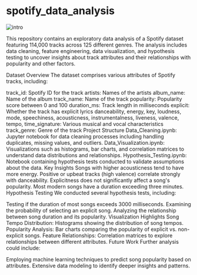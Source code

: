 # spotify_data_analysis

![intro](https://github.com/user-attachments/assets/646fd117-05b9-4420-8f37-598dbed5b96d)

This repository contains an exploratory data analysis of a Spotify dataset featuring 114,000 tracks across 125 different genres. The analysis includes data cleaning, feature engineering, data visualization, and hypothesis testing to uncover insights about track attributes and their relationships with popularity and other factors.

Dataset Overview
The dataset comprises various attributes of Spotify tracks, including:

track_id: Spotify ID for the track
artists: Names of the artists
album_name: Name of the album
track_name: Name of the track
popularity: Popularity score between 0 and 100
duration_ms: Track length in milliseconds
explicit: Whether the track has explicit lyrics
danceability, energy, key, loudness, mode, speechiness, acousticness, instrumentalness, liveness, valence, tempo, time_signature: Various musical and vocal characteristics
track_genre: Genre of the track
Project Structure
Data_Cleaning.ipynb: Jupyter notebook for data cleaning processes including handling duplicates, missing values, and outliers.
Data_Visualization.ipynb: Visualizations such as histograms, bar charts, and correlation matrices to understand data distributions and relationships.
Hypothesis_Testing.ipynb: Notebook containing hypothesis tests conducted to validate assumptions about the data.
Key Insights
Songs with higher acousticness tend to have more energy.
Positive or upbeat tracks (high valence) correlate strongly with danceability.
Explicitness does not significantly affect a song's popularity.
Most modern songs have a duration exceeding three minutes.
Hypothesis Testing
We conducted several hypothesis tests, including:

Testing if the duration of most songs exceeds 3000 milliseconds.
Examining the probability of selecting an explicit song.
Analyzing the relationship between song duration and its popularity.
Visualization Highlights
Song Tempo Distribution: Histograms showing the distribution of song tempos.
Popularity Analysis: Bar charts comparing the popularity of explicit vs. non-explicit songs.
Feature Relationships: Correlation matrices to explore relationships between different attributes.
Future Work
Further analysis could include:

Employing machine learning techniques to predict song popularity based on attributes.
Extensive data modeling to identify deeper insights and patterns.
